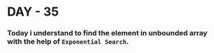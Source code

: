 # DAY - 35

### Today i understand to find the element in unbounded array with the help of `Exponential Search`.
